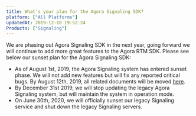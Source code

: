 ```yaml
---
title: What's your plan for the Agora Signaling SDK?
platform: ["All Platforms"]
updatedAt: 2019-12-10 19:52:24
Products: ["Signaling"]
---
```

We are phasing out Agora Signaling SDK in the next year, going forward we will continue to add more great features to the Agora RTM SDK. Please see below our sunset plan for the Agora Signaling SDK: 

- As of August 1st, 2019, the Agora Signaling system has entered sunset phase. We will not add new features but will fix any reported critical bugs.  By August 12th, 2019, all related documents will be moved [here](https://docs.agora.io/cn/Real-time-Messaging/signaling_sunset?platform=All%20Platforms).
- By December 31st 2019, we will stop updating the legacy Agora Signaling system, but will maintain the system in operation mode. 
- On June 30th, 2020, we will officially sunset our legacy Signaling service and shut down the legacy Signaling servers.